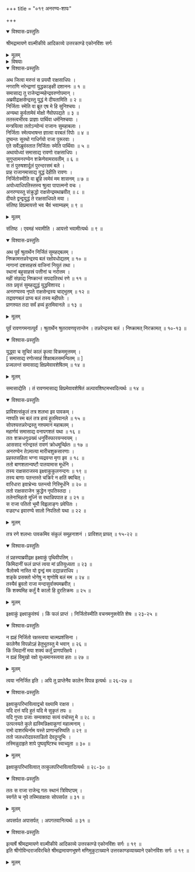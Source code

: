 +++
title = "०१९ अनरण्य-शापः"

+++

<details open><summary>विश्वास-प्रस्तुतिः</summary>

श्रीमद्रामायणे वाल्मीकीये आदिकाव्ये उत्तरकाण्डे एकोनविंशः सर्गः
</details>

<details><summary>मूलम्</summary>

श्रीमद्रामायणे वाल्मीकीये आदिकाव्ये उत्तरकाण्डे एकोनविंशः सर्गः
</details>

<details><summary>विषयाः</summary>

नाना-देश-ग--राज-पराजय-पूर्वकं  
क्रमेणायोध्यां गतेन रावणेनानरण्य-नाम्न्नो राज्ञो युद्धाय समाह्वानम् ॥ १ ॥  
प्रहस्त-प्रसुख-राक्षसेन्द्र-विद्रावण-पूर्वकम्  
आत्मना सह युध्यन्तम् अनरण्यं  
निज-करतलाभिघातेन मुमूर्षुतां नीयता रावणेन  
तं प्रतीक्ष्वाक्व्-अवमानन-पूर्वकम् उपहसनम् ॥ २ ॥  
तदसहिष्णुना -ऽनरण्येन  
तं प्रति स्व-वंश्येन रामेण वध-संभव-विषयक-शापदानेन त्रि-विष्टप-गमनम् ॥ ३ ॥
</details>

<details open><summary>विश्वास-प्रस्तुतिः</summary>

अथ जित्वा मरुत्तं स प्रययौ राक्षसाधिपः ।  
नगराणि नरेन्द्राणां युद्धकाङ्क्षी दशाननः ॥ १ ॥  
समासाद्य तु राजेन्द्रान्महेन्द्रवरुणोपमान् ।  
अब्रवीद्राक्षसेन्द्रस्तु युद्धं मे दीयतामिति ॥ २ ॥  
निर्जिताः स्मेति वा ब्रूत एष मे हि सुनिश्चयः ।  
अन्यथा कुर्वतामेवं मोक्षो नैवोपपद्यते ॥ ३ ॥  
ततस्त्वभीरवः प्राज्ञाः पार्थिवा धर्मनिश्चयाः ।  
मन्त्रयित्वा ततोऽन्योन्यं राजानः सुमहाबलाः ।  
निर्जिताः स्मेत्यभाषन्त ज्ञात्वा वरबलं रिपोः ॥ ४ ॥  
दुष्यन्तः सुरथो गाधिर्गयो राजा पुरूरवाः ।  
एते सर्वेऽब्रुवंस्तात निर्जिताः स्मेति पार्थिवाः ॥ ५ ॥  
अथायोध्यां समासाद्य रावणो राक्षसाधिपः ।  
सुगुप्तामनरण्येन शक्रेणेवामरावतीम् ॥ ६ ॥  
स तं पुरुषशार्दूलं पुरन्दरसमं बले ।  
प्राह राजानमासाद्य युद्धं देहीति रावणः ।  
निर्जितोस्मीति वा ब्रूहि त्वमेवं मम शासनम् ॥ ७ ॥  
अयोध्याधिपतिस्तस्य श्रुत्वा पापात्मनो वचः ।  
अनरण्यस्तु संक्रुद्धो राक्षसेन्द्रमथाब्रवीत् ॥ ८ ॥  
दीयते द्वन्द्वयुद्धं ते राक्षसाधिपते मया ।  
संतिष्ठ क्षिप्रमायत्तो भव चैवं भवाम्यहम् ॥ ९ ॥
</details>

<details><summary>मूलम्</summary>

अथ जित्वा मरुत्तं स प्रययौ राक्षसाधिपः ।  
नगराणि नरेन्द्राणां युद्धकाङ्क्षी दशाननः ॥ १ ॥  
समासाद्य तु राजेन्द्रान्महेन्द्रवरुणोपमान् ।  
अब्रवीद्राक्षसेन्द्रस्तु युद्धं मे दीयतामिति ॥ २ ॥  
निर्जिताः स्मेति वा ब्रूत एष मे हि सुनिश्चयः ।  
अन्यथा कुर्वतामेवं मोक्षो नैवोपपद्यते ॥ ३ ॥  
ततस्त्वभीरवः प्राज्ञाः पार्थिवा धर्मनिश्चयाः ।  
मन्त्रयित्वा ततोऽन्योन्यं राजानः सुमहाबलाः ।  
निर्जिताः स्मेत्यभाषन्त ज्ञात्वा वरबलं रिपोः ॥ ४ ॥  
दुष्यन्तः सुरथो गाधिर्गयो राजा पुरूरवाः ।  
एते सर्वेऽब्रुवंस्तात निर्जिताः स्मेति पार्थिवाः ॥ ५ ॥  
अथायोध्यां समासाद्य रावणो राक्षसाधिपः ।  
सुगुप्तामनरण्येन शक्रेणेवामरावतीम् ॥ ६ ॥  
स तं पुरुषशार्दूलं पुरन्दरसमं बले ।  
प्राह राजानमासाद्य युद्धं देहीति रावणः ।  
निर्जितोस्मीति वा ब्रूहि त्वमेवं मम शासनम् ॥ ७ ॥  
अयोध्याधिपतिस्तस्य श्रुत्वा पापात्मनो वचः ।  
अनरण्यस्तु संक्रुद्धो राक्षसेन्द्रमथाब्रवीत् ॥ ८ ॥  
दीयते द्वन्द्वयुद्धं ते राक्षसाधिपते मया ।  
संतिष्ठ क्षिप्रमायत्तो भव चैवं भवाम्यहम् ॥ ९ ॥
</details>

संतिष्ठ । एवमहं भवामीति । आयत्तो भवामीत्यर्थः ॥ ९ ॥

<details open><summary>विश्वास-प्रस्तुतिः</summary>

अथ पूर्वं श्रुतार्थेन निर्जितं सुमहद्बलम् ।  
निष्क्रामत्तन्नरेन्द्रस्य बलं रक्षोवधोद्यतम् ॥ १० ॥  
नागानां दशसाहस्रं वाजिनां नियुतं तथा ।  
रथानां बहुसाहस्रं पत्तीनां च नरोत्तम ।  
महीं संछाद्य निष्क्रान्तं सपदातिरथं रणे ॥ ११ ॥  
ततः प्रवृत्तं सुमहद्युद्धं युद्धविशारद ।  
अनरण्यस्य नृपते राक्षसेन्द्रस्य चाद्भुतम् ॥ १२ ॥  
तद्रावणबलं प्राप्य बलं तस्य महीपतेः ।  
प्राणश्यत तदा सर्वं हव्यं हुतमिवानले ॥ १३ ॥
</details>

<details><summary>मूलम्</summary>

अथ पूर्वं श्रुतार्थेन निर्जितं सुमहद्बलम् ।  
निष्क्रामत्तन्नरेन्द्रस्य बलं रक्षोवधोद्यतम् ॥ १० ॥  
नागानां दशसाहस्रं वाजिनां नियुतं तथा ।  
रथानां बहुसाहस्रं पत्तीनां च नरोत्तम ।  
महीं संछाद्य निष्क्रान्तं सपदातिरथं रणे ॥ ११ ॥  
ततः प्रवृत्तं सुमहद्युद्धं युद्धविशारद ।  
अनरण्यस्य नृपते राक्षसेन्द्रस्य चाद्भुतम् ॥ १२ ॥  
तद्रावणबलं प्राप्य बलं तस्य महीपतेः ।  
प्राणश्यत तदा सर्वं हव्यं हुतमिवानले ॥ १३ ॥
</details>

पूर्वं रावणगमनात्पूर्वं । श्रुतार्थेन श्रुतरावणवृत्तान्तेन । तन्नरेन्द्रस्य बलं । निष्क्रामत् निरक्रामत् ॥ १०-१३ ॥

<details open><summary>विश्वास-प्रस्तुतिः</summary>

युद्ध्वा च सुचिरं कालं कृत्वा विक्रममुत्तमम् ।  
\[ समासाद्य रणोत्साहं शिक्षाबलसमन्वितम् ॥ \]  
प्रज्वलन्तं समासाद्य क्षिप्रमेवावशेषितम् ॥ १४ ॥
</details>

<details><summary>मूलम्</summary>

युद्ध्वा च सुचिरं कालं कृत्वा विक्रममुत्तमम् ।  
\[ समासाद्य रणोत्साहं शिक्षाबलसमन्वितम् ॥ \]  
प्रज्वलन्तं समासाद्य क्षिप्रमेवावशेषितम् ॥ १४ ॥
</details>

समासाद्येति । तं रावणमासाद्य क्षिप्रमेवावशेषितं अल्पावशिष्टमभवदित्यर्थः ॥ १४ ॥

<details open><summary>विश्वास-प्रस्तुतिः</summary>

प्राविशत्संकुलं तत्र शलभा इव पावकम् ।  
नश्यति स्म बलं तत्र हव्यं हुतमिवानले ॥ १५ ॥  
सोपश्यत्तन्नरेन्द्रस्तु नश्यमानं महाबलम् ।  
महार्णवं समासाद्य वनापगशतं यथा ॥ १६ ॥  
ततः शक्रधनुःप्रख्यं धनुर्विस्फारयन्स्वयम् ।  
आससाद नरेन्द्रस्तं रावणं क्रोधमूर्च्छितः ॥ १७ ॥  
अनरण्येन तेऽमात्या मारीचशुकसारणाः ।  
प्रहस्तसहिता भग्ना व्यद्रवन्त मृगा इव ॥ १८ ॥  
ततो बाणशतान्यष्टौ पातयामास मूर्धनि ।  
तस्य राक्षसराजस्य इक्ष्वाकुकुलनन्दनः ॥ १९ ॥  
तस्य बाणाः पतन्तस्ते चक्रिरे न क्षतिं क्वचित् ।  
वारिधारा इवाभ्रेभ्यः पतन्त्यो गिरिमूर्धनि ॥ २० ॥  
ततो राक्षसराजेन क्रुद्धेन नृपतिस्तदा ।  
तलेनाभिहतो मूर्ध्नि स रथान्निपपात ह ॥ २१ ॥  
स राजा पतितो भूमौ विह्वलाङ्गः प्रवेपितः ।  
वज्रदग्ध इवारण्ये सालो निपतितो यथा ॥ २२ ॥
</details>

<details><summary>मूलम्</summary>

प्राविशत्संकुलं तत्र शलभा इव पावकम् ।  
नश्यति स्म बलं तत्र हव्यं हुतमिवानले ॥ १५ ॥  
सोपश्यत्तन्नरेन्द्रस्तु नश्यमानं महाबलम् ।  
महार्णवं समासाद्य वनापगशतं यथा ॥ १६ ॥  
ततः शक्रधनुःप्रख्यं धनुर्विस्फारयन्स्वयम् ।  
आससाद नरेन्द्रस्तं रावणं क्रोधमूर्च्छितः ॥ १७ ॥  
अनरण्येन तेऽमात्या मारीचशुकसारणाः ।  
प्रहस्तसहिता भग्ना व्यद्रवन्त मृगा इव ॥ १८ ॥  
ततो बाणशतान्यष्टौ पातयामास मूर्धनि ।  
तस्य राक्षसराजस्य इक्ष्वाकुकुलनन्दनः ॥ १९ ॥  
तस्य बाणाः पतन्तस्ते चक्रिरे न क्षतिं क्वचित् ।  
वारिधारा इवाभ्रेभ्यः पतन्त्यो गिरिमूर्धनि ॥ २० ॥  
ततो राक्षसराजेन क्रुद्धेन नृपतिस्तदा ।  
तलेनाभिहतो मूर्ध्नि स रथान्निपपात ह ॥ २१ ॥  
स राजा पतितो भूमौ विह्वलाङ्गः प्रवेपितः ।  
वज्रदग्ध इवारण्ये सालो निपतितो यथा ॥ २२ ॥
</details>

तत्र रणे शलभाः पावकमिव संकुलं समूहनाशनं । प्राविशत् प्रापत् ॥ १५-२२ ॥

<details open><summary>विश्वास-प्रस्तुतिः</summary>

तं प्रहस्याब्रवीद्रक्ष इक्ष्वाकुं पृथिवीपतिम् ।  
किमिदानीं फलं प्राप्तं त्वया मां प्रतियुध्यता ॥ २३ ॥  
त्रैलोक्ये नास्ति यो द्वन्द्वं मम दद्यान्नराधिप ।  
शङ्के प्रसक्तो भोगेषु न शृणोषि बलं मम ॥ २४ ॥  
तस्यैवं ब्रुवतो राजा मन्दासुर्वाक्यमब्रवीत् ।  
किं शक्यमिह कर्तुं वै कालो हि दुरतिक्रमः ॥ २५ ॥
</details>

<details><summary>मूलम्</summary>

तं प्रहस्याब्रवीद्रक्ष इक्ष्वाकुं पृथिवीपतिम् ।  
किमिदानीं फलं प्राप्तं त्वया मां प्रतियुध्यता ॥ २३ ॥  
त्रैलोक्ये नास्ति यो द्वन्द्वं मम दद्यान्नराधिप ।  
शङ्के प्रसक्तो भोगेषु न शृणोषि बलं मम ॥ २४ ॥  
तस्यैवं ब्रुवतो राजा मन्दासुर्वाक्यमब्रवीत् ।  
किं शक्यमिह कर्तुं वै कालो हि दुरतिक्रमः ॥ २५ ॥
</details>

इक्ष्वाकुं इक्ष्वाकुवंश्यं । किं फलं प्राप्तं । निर्जितोस्मीति वचनमनुक्त्वेति शेषः ॥ २३-२५ ॥

<details open><summary>विश्वास-प्रस्तुतिः</summary>

न ह्यहं निर्जितो रक्षस्त्वया चात्मप्रशंसिना ।  
कालेनैव विपन्नोऽहं हेतुभूतस्तु मे भवान् ॥ २६ ॥  
किं त्विदानीं मया शक्यं कर्तुं प्राणपरिक्षये ।  
न ह्यहं विमुखो रक्षो युध्यमानस्त्वया हतः ॥ २७ ॥
</details>

<details><summary>मूलम्</summary>

न ह्यहं निर्जितो रक्षस्त्वया चात्मप्रशंसिना ।  
कालेनैव विपन्नोऽहं हेतुभूतस्तु मे भवान् ॥ २६ ॥  
किं त्विदानीं मया शक्यं कर्तुं प्राणपरिक्षये ।  
न ह्यहं विमुखो रक्षो युध्यमानस्त्वया हतः ॥ २७ ॥
</details>

त्वया ननिर्जित इति । अपि तु प्राप्तेनैव कालेन विपन्न इत्यर्थः ॥ २६-२७ ॥

<details open><summary>विश्वास-प्रस्तुतिः</summary>

इक्ष्वाकुपरिभावित्वाद्वचो वक्ष्यामि राक्षस ।  
यदि दत्तं यदि हुतं यदि मे सुकृतं तपः ॥  
यदि गुप्ताः प्रजाः सम्यक्तदा सत्यं वचोस्तु मे ॥ २८ ॥  
उत्पत्स्यते कुले ह्यस्मिन्निक्ष्वाकूणां महात्मनाम् ।  
रामो दाशरथिर्नाम यस्ते प्राणान्हरिष्यति ॥ २९ ॥  
ततो जलधरोदग्रस्ताडितो देवदुन्दुभिः ।  
तस्मिन्नुदाहृते शापे पुष्पवृष्टिश्च स्वाच्युता ॥ ३० ॥
</details>

<details><summary>मूलम्</summary>

इक्ष्वाकुपरिभावित्वाद्वचो वक्ष्यामि राक्षस ।  
यदि दत्तं यदि हुतं यदि मे सुकृतं तपः ॥  
यदि गुप्ताः प्रजाः सम्यक्तदा सत्यं वचोस्तु मे ॥ २८ ॥  
उत्पत्स्यते कुले ह्यस्मिन्निक्ष्वाकूणां महात्मनाम् ।  
रामो दाशरथिर्नाम यस्ते प्राणान्हरिष्यति ॥ २९ ॥  
ततो जलधरोदग्रस्ताडितो देवदुन्दुभिः ।  
तस्मिन्नुदाहृते शापे पुष्पवृष्टिश्च स्वाच्युता ॥ ३० ॥
</details>

इक्ष्वाकुपरिभावित्वात् तत्कुलपरिभावित्वादित्यर्थः ॥ २८-३० ॥

<details open><summary>विश्वास-प्रस्तुतिः</summary>

ततः स राजा राजेन्द्र गतः स्थानं त्रिविष्टपम् ।  
स्वर्गते च नृपे तस्मिन्राक्षसः सोपसर्पत ॥ ३१ ॥
</details>

<details><summary>मूलम्</summary>

ततः स राजा राजेन्द्र गतः स्थानं त्रिविष्टपम् ।  
स्वर्गते च नृपे तस्मिन्राक्षसः सोपसर्पत ॥ ३१ ॥
</details>

अपसर्पत अपासर्पत् । अपगतवानित्यर्थः ॥ ३१ ॥

<details open><summary>विश्वास-प्रस्तुतिः</summary>

इत्यार्षे श्रीमद्रामायणे वाल्मीकीये आदिकाव्ये उत्तरकाण्डे एकोनविंशः सर्गः ॥ १९ ॥  
इति श्रीगोविन्दराजविरचिते श्रीमद्रामायणभूषणे मणिमुकुटाख्याने उत्तरकाण्डव्याख्याने एकोनविंशः सर्गः ॥ १९ ॥
</details>

<details><summary>मूलम्</summary>

इत्यार्षे श्रीमद्रामायणे वाल्मीकीये आदिकाव्ये उत्तरकाण्डे एकोनविंशः सर्गः ॥ १९ ॥  
इति श्रीगोविन्दराजविरचिते श्रीमद्रामायणभूषणे मणिमुकुटाख्याने उत्तरकाण्डव्याख्याने एकोनविंशः सर्गः ॥ १९ ॥
</details>

